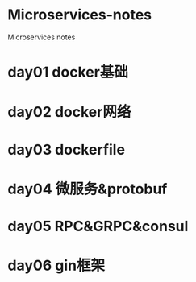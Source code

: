 # Microservices-notes
Microservices notes

# day01 docker基础

# day02 docker网络

# day03 dockerfile

# day04 微服务&protobuf

# day05 RPC&GRPC&consul

# day06 gin框架